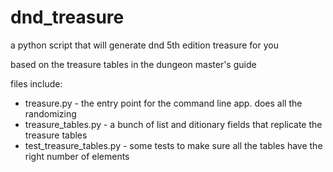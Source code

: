 # dnd_treasure

a python script that will generate dnd 5th edition treasure for you

based on the treasure tables in the dungeon master's guide

files include:

- treasure.py - the entry point for the command line app. does all the randomizing
- treasure_tables.py - a bunch of list  and ditionary fields that replicate the treasure tables
- test_treasure_tables.py - some tests to make sure all the tables have the right number of elements
